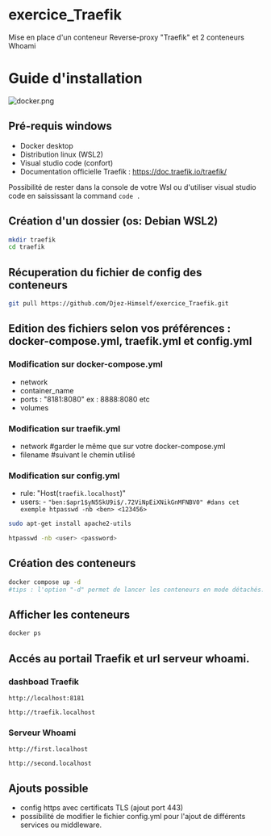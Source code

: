 # exercice_Traefik
Mise en place d'un conteneur Reverse-proxy "Traefik" et 2 conteneurs Whoami

# Guide d'installation

![docker.png](https://doc.traefik.io/traefik/assets/images/logo-traefik-proxy-logo.svg)




## Pré-requis windows
- Docker desktop
- Distribution linux (WSL2)
- Visual studio code (confort)
- Documentation officielle Traefik : https://doc.traefik.io/traefik/
 
Possibilité de rester dans la console de votre Wsl ou d'utiliser visual studio code en saississant la command ```code .``` 

## Création d'un dossier (os: Debian WSL2)

```bash
mkdir traefik
cd traefik
```

## Récuperation du fichier de config des conteneurs

```bash
git pull https://github.com/Djez-Himself/exercice_Traefik.git
```
## Edition des fichiers selon vos préférences : docker-compose.yml, traefik.yml et config.yml

### Modification sur docker-compose.yml
- network 
- container_name
- ports : "8181:8080" ex : 8888:8080 etc
- volumes

### Modification sur traefik.yml
- network #garder le même que sur votre docker-compose.yml
- filename #suivant le chemin utilisé

### Modification sur config.yml
- rule: "Host(`traefik.localhost`)"
- users: - ```"ben:$apr1$yN5SkU9i$/.72ViNpEiXNikGnMFNBV0" #dans cet exemple htpasswd -nb <ben> <123456>```

```bash
sudo apt-get install apache2-utils
```
```bash
htpasswd -nb <user> <password>
```



## Création des conteneurs

```bash
docker compose up -d 
#tips : l'option "-d" permet de lancer les conteneurs en mode détachés.
```
## Afficher les conteneurs
```bash
docker ps
```

## Accés au portail Traefik et url serveur whoami.
### dashboad Traefik

```url
http://localhost:8181
```

```url
http://traefik.localhost
```
### Serveur Whoami
```url
http://first.localhost
```
```url
http://second.localhost
```

## Ajouts possible
- config https avec certificats TLS (ajout port 443)
- possibilité de modifier le fichier config.yml pour l'ajout de différents services ou middleware.
